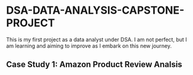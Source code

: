 # DSA-DATA-ANALYSIS-CAPSTONE-PROJECT
This is my first project as a data analyst under DSA. I am not perfect, but I am learning and aiming to improve as I embark on this new journey.

## Case Study 1: Amazon Product Review Analsis

